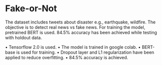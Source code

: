 # Fake-or-Not
The dataset includes tweets about disaster e.g., earthquake, wildfire. The objective is to detect real news vs fake news. For training the model, pretrained BERT is used. 84.5% accuracy has been achieved while testing with holdout data.

• Tensorflow 2.0 is used.
• The model is trained in google colab.
• BERT-base is used for training.
• Dropout layer and L1 regularization have been applied to reduce overfitting.
• 84.5% accuracy is achieved.

